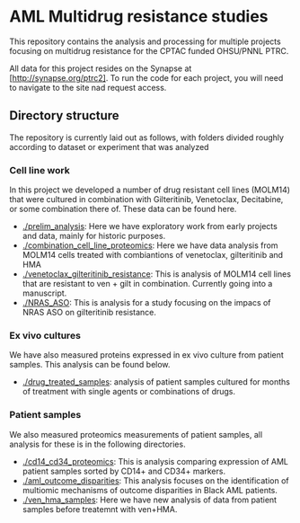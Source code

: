 # AML Multidrug resistance studies
This repository contains the analysis and processing for multiple
projects focusing on multidrug resistance for the CPTAC funded
OHSU/PNNL PTRC. 



All data for this project resides on the Synapse at
[http://synapse.org/ptrc2]. To run the code for each project, you will
need to navigate to the site nad request access. 


## Directory structure

The repository is currently laid out as follows, with folders divided roughly according to
dataset or experiment that was analyzed

### Cell line work

In this project we developed a number of drug resistant cell lines (MOLM14) that were
cultured in combination with Gilteritinib, Venetoclax, Decitabine, or some combination 
there of. These data can be found here.

- [./prelim_analysis](./prelim_analysis): Here we have exploratory work
  from early projects and data, mainly for historic purposes.
- [./combination_cell_line_proteomics](./combination_cell_line_proteomics):
  Here we have data analysis from MOLM14 cells treated with
  combiantions of venetoclax, gilteritinib and HMA
- [./venetoclax_gilteritinib_resistance](./venetoclax_gilteritinib_resistance):
  This is analysis of MOLM14 cell lines that are resistant to ven +
  gilt in combination. Currently going into a manuscript.
- [./NRAS_ASO](./NRAS_ASO): This is analysis for a study focusing on
  the impacs of NRAS ASO on gilteritinib resistance. 

### Ex vivo cultures
We have also measured proteins expressed in ex vivo culture from patient samples. 
This analysis can be found below.

- [./drug_treated_samples](./drug_treated_samples): analysis of patient samples cultured for
months of treatment with single agents or combinations of drugs. 

### Patient samples
We also measured proteomics measurements of patient samples, all analysis for these is in the 
following directories.
- [./cd14_cd34_proteomics](./cd14_cd34_proteomics): This is analysis
  comparing expression of AML patient samples sorted by CD14+ and
  CD34+ markers. 
- [./aml_outcome_disparities](./aml_outcome_disparities): This
  analysis focuses on the identification of multiomic mechanisms of
  outcome disparities in Black AML patients. 
- [./ven_hma_samples](./ven_hma_samples): Here we have new analysis
  of data from patient samples before treatemnt with ven+HMA. 
